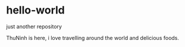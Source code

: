 # hello-world
just another repository

ThuNinh is here, i love travelling around the world and delicious foods.  
